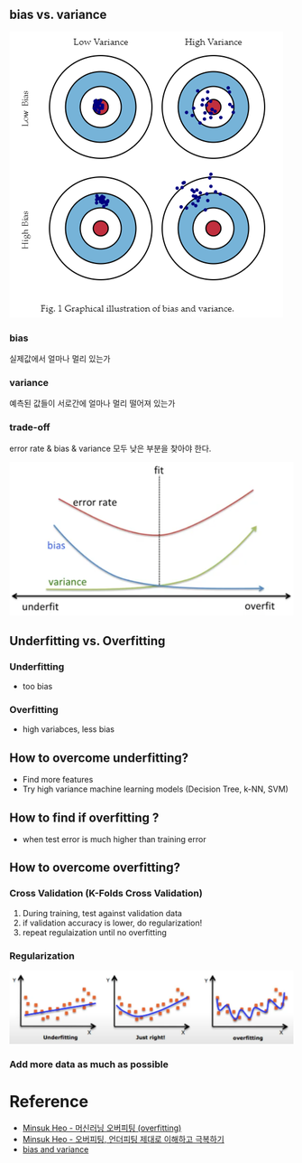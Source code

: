 
## bias vs. variance

![bias_variance](img/bias_variance.png)

### bias
실제값에서 얼마나 멀리 있는가

### variance
예측된 값들이 서로간에 얼마나 멀리 떨어져 있는가

### trade-off
error rate & bias & variance 모두 낮은 부분을 찾아야 한다.

![tradeoff](img/tradeoff.png)


## Underfitting vs. Overfitting

### Underfitting
- too bias

### Overfitting
- high variabces, less bias



## How to overcome underfitting?

- Find more features
- Try high variance machine learning models (Decision Tree, k-NN, SVM)


## How to find if overfitting ?

- when test error is much higher than training error


## How to overcome overfitting?

### Cross Validation (K-Folds Cross Validation)
1. During training, test against validation data
1. if validation accuracy is lower, do regularization!
1. repeat regulaization until no overfitting

### Regularization

![regularization](img/regularization.png)

### Add more data as much as possible




# Reference

- [Minsuk Heo - 머신러닝 오버피팅 (overfitting)](https://www.youtube.com/watch?v=f4sP7OE68-A)
- [Minsuk Heo - 오버피팅, 언더피팅 제대로 이해하고 극복하기](https://www.youtube.com/watch?v=5wQ64XqQQhQ)
- [bias and variance](http://scott.fortmann-roe.com/docs/BiasVariance.html)
